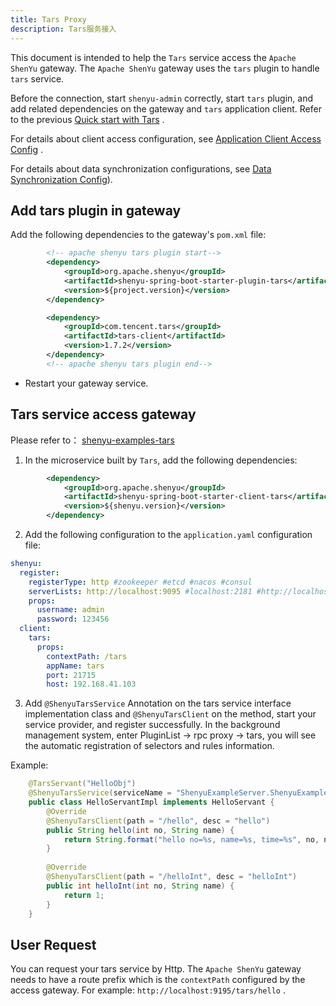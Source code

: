 ```yaml
---
title: Tars Proxy
description: Tars服务接入
---
```


This document is intended to help the `Tars` service access the `Apache ShenYu` gateway. The `Apache ShenYu` gateway uses the `tars` plugin to handle `tars` service.

Before the connection, start `shenyu-admin` correctly, start `tars` plugin, and add related dependencies on the gateway and `tars` application client. Refer to the previous [Quick start with Tars](../../quick-start/quick-start-tars) .

For details about client access configuration, see [Application Client Access Config](../register-center-access) .

For details about data synchronization configurations, see [Data Synchronization Config](../use-data-sync)).


## Add tars plugin in gateway


Add the following dependencies to the gateway's `pom.xml` file:


```xml
        <!-- apache shenyu tars plugin start-->
        <dependency>
            <groupId>org.apache.shenyu</groupId>
            <artifactId>shenyu-spring-boot-starter-plugin-tars</artifactId>
            <version>${project.version}</version>
        </dependency>

        <dependency>
            <groupId>com.tencent.tars</groupId>
            <artifactId>tars-client</artifactId>
            <version>1.7.2</version>
        </dependency>
        <!-- apache shenyu tars plugin end-->
```

* Restart your gateway service.

## Tars service access gateway

Please refer to： [shenyu-examples-tars](https://github.com/apache/shenyu/tree/v2.4.2/shenyu-examples/shenyu-examples-tars)

1. In the microservice built by `Tars`, add the following dependencies:


```xml
        <dependency>
            <groupId>org.apache.shenyu</groupId>
            <artifactId>shenyu-spring-boot-starter-client-tars</artifactId>
            <version>${shenyu.version}</version>
        </dependency>
```

2. Add the following configuration to the `application.yaml` configuration file:

```yaml
shenyu:
  register:
    registerType: http #zookeeper #etcd #nacos #consul
    serverLists: http://localhost:9095 #localhost:2181 #http://localhost:2379 #localhost:8848
    props:
      username: admin
      password: 123456
  client:
    tars:
      props:
        contextPath: /tars
        appName: tars
        port: 21715
        host: 192.168.41.103
```

3. Add `@ShenyuTarsService` Annotation on the tars service interface implementation class and `@ShenyuTarsClient` on the method, start your service provider, and register successfully. In the background management system, enter PluginList -> rpc proxy -> tars, you will see the automatic registration of selectors and rules information.

Example:

```java
    @TarsServant("HelloObj")
    @ShenyuTarsService(serviceName = "ShenyuExampleServer.ShenyuExampleApp.HelloObj")
    public class HelloServantImpl implements HelloServant {
        @Override
        @ShenyuTarsClient(path = "/hello", desc = "hello")
        public String hello(int no, String name) {
            return String.format("hello no=%s, name=%s, time=%s", no, name, System.currentTimeMillis());
        }
    
        @Override
        @ShenyuTarsClient(path = "/helloInt", desc = "helloInt")
        public int helloInt(int no, String name) {
            return 1;
        }
    }

```

## User Request

You can request your tars service by Http. The `Apache ShenYu` gateway needs to have a route prefix which is the `contextPath` configured by the access gateway. For example: `http://localhost:9195/tars/hello` .

